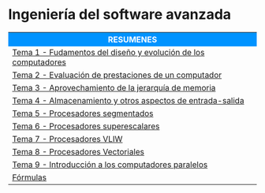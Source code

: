 # Ingeniería del software avanzada



<table>  
	<tr style="background-color: rgb(0, 147, 255);">
    	<th width="60%" style="color:#FFFFFF">RESUMENES</th>
	</tr>   
    <tr>
		<td><a href="Resumenes/Tema 1 - Fudamentos del diseño y evolución de los computadores">Tema 1 - Fudamentos del diseño y evolución de los computadores</a></td>
    </tr>
    <tr>    
		<td><a href="Resumenes/Tema 2 - Evaluación de prestaciones de un computador">Tema 2 - Evaluación de prestaciones de un computador</a></td>
    </tr>    
    <tr>    
		<td><a href="Resumenes/Tema 3 - Aprovechamiento de la jerarquía de memoria">Tema 3 - Aprovechamiento de la jerarquía de memoria</a></td>
    </tr>    
    <tr>    
		<td><a href="Resumenes/Tema 4 - Almacenamiento y otros aspectos de entrada-salida">Tema 4 - Almacenamiento y otros aspectos de entrada-salida</a></td>
    </tr>    
    <tr>    
		<td><a href="Resumenes/Tema 5 - Procesadores segmentados">Tema 5 - Procesadores segmentados</a></td>
	</tr>
    <tr>    
		<td><a href="Resumenes/Tema 6 - Procesadores superescalares">Tema 6 - Procesadores superescalares</a></td>
	</tr>
    <tr>    
		<td><a href="Resumenes/Tema 7 - Procesadores VLIW">Tema 7 - Procesadores VLIW</a></td>
	</tr>
    <tr>    
		<td><a href="Resumenes/Tema 8 - Procesadores Vectoriales">Tema 8 - Procesadores Vectoriales</a></td>
	</tr>
    <tr>    
		<td><a href="Resumenes/Tema 9 - Introducción a los computadores paralelos">Tema 9 - Introducción a los computadores paralelos</a></td>
	</tr>
		<td><a href="Resumenes/Fórmulas">Fórmulas</a></td>
	</tr>    
</table> 
